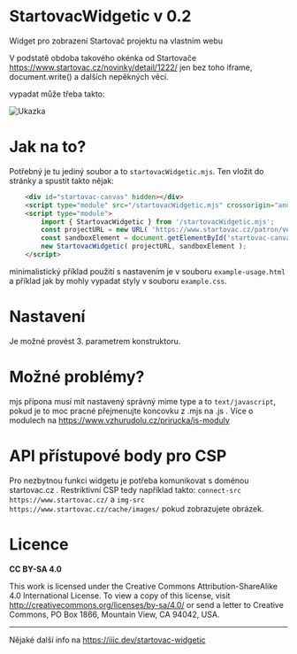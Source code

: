 # StartovacWidgetic v 0.2
Widget pro zobrazení Startovač projektu na vlastním webu

V podstatě obdoba takového okénka od Startovače https://www.startovac.cz/novinky/detail/1222/ jen bez toho iframe, document.write() a dalších nepěkných věcí.

vypadat může třeba takto:

![Ukazka](https://iiic.dev/images/startovac-widgetic-snapshot.png)

# Jak na to?

Potřebný je tu jediný soubor a to `startovacWidgetic.mjs`. Ten vložit do stránky a spustit takto nějak:

``` html
	<div id="startovac-canvas" hidden></div>
	<script type="module" src="/startovacWidgetic.mjs" crossorigin="anonymous" integrity="sha256-ng0HegCflgf0sYa5O67/hhLwDjQQElensQVtKt4zIbM="></script>
	<script type="module">
		import { StartovacWidgetic } from '/startovacWidgetic.mjs';
		const projectURL = new URL( 'https://www.startovac.cz/patron/vedator/' ); // váš projekt na Startovači
		const sandboxElement = document.getElementById('startovac-canvas'); // kam se to vykreslí
		new StartovacWidgetic( projectURL, sandboxElement );
	</script>
```

minimalistický příklad použití s nastavením je v souboru `example-usage.html` a příklad jak by mohly vypadat styly v souboru `example.css`.

# Nastavení

Je možné provést 3. parametrem konstruktoru.

# Možné problémy?

mjs přípona musí mít nastavený správný mime type a to `text/javascript`, pokud je to moc pracné přejmenujte koncovku z .mjs na .js . Více o modulech na https://www.vzhurudolu.cz/prirucka/js-moduly

# API přístupové body pro CSP

Pro nezbytnou funkci widgetu je potřeba komunikovat s doménou startovac.cz .
Restriktivní CSP tedy například takto: `connect-src https://www.startovac.cz/` a `img-src https://www.startovac.cz/cache/images/` pokud zobrazujete obrázek.

# Licence

**CC BY-SA 4.0**

This work is licensed under the Creative Commons Attribution-ShareAlike 4.0 International License. To view a copy of this license, visit http://creativecommons.org/licenses/by-sa/4.0/ or send a letter to Creative Commons, PO Box 1866, Mountain View, CA 94042, USA.

-------

Nějaké další info na https://iiic.dev/startovac-widgetic
